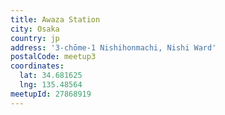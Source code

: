 ```yaml
---
title: Awaza Station
city: Osaka
country: jp
address: '3-chōme-1 Nishihonmachi, Nishi Ward'
postalCode: meetup3
coordinates:
  lat: 34.681625
  lng: 135.48564
meetupId: 27868919
---
```


